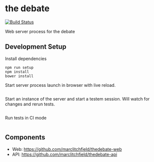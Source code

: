 the debate
==========

[![Build Status](https://travis-ci.org/marclitchfield/thedebate-web.svg?branch=master)](https://travis-ci.org/marclitchfield/thedebate-web)

Web server process for the debate


## Development Setup

Install dependencies
```
npm run setup
npm install
bower install
```

Start server process launch in browser with live reload.
```

```

Start an instance of the server and start a testem session. Will watch for changes and rerun tests.
```

```

Run tests in CI mode
```

```


## Components

- Web: https://github.com/marclitchfield/thedebate-web
- API: https://github.com/marclitchfield/thedebate-api
